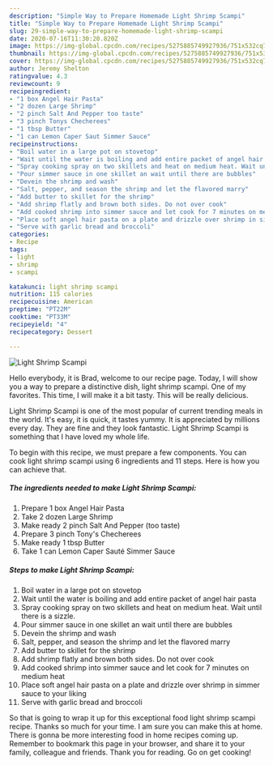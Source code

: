 ```yaml
---
description: "Simple Way to Prepare Homemade Light Shrimp Scampi"
title: "Simple Way to Prepare Homemade Light Shrimp Scampi"
slug: 29-simple-way-to-prepare-homemade-light-shrimp-scampi
date: 2020-07-16T11:30:20.820Z
image: https://img-global.cpcdn.com/recipes/5275885749927936/751x532cq70/light-shrimp-scampi-recipe-main-photo.jpg
thumbnail: https://img-global.cpcdn.com/recipes/5275885749927936/751x532cq70/light-shrimp-scampi-recipe-main-photo.jpg
cover: https://img-global.cpcdn.com/recipes/5275885749927936/751x532cq70/light-shrimp-scampi-recipe-main-photo.jpg
author: Jeremy Shelton
ratingvalue: 4.3
reviewcount: 9
recipeingredient:
- "1 box Angel Hair Pasta"
- "2 dozen Large Shrimp"
- "2 pinch Salt And Pepper too taste"
- "3 pinch Tonys Checherees"
- "1 tbsp Butter"
- "1 can Lemon Caper Saut Simmer Sauce"
recipeinstructions:
- "Boil water in a large pot on stovetop"
- "Wait until the water is boiling and add entire packet of angel hair pasta"
- "Spray cooking spray on two skillets and heat on medium heat. Wait until there is a sizzle."
- "Pour simmer sauce in one skillet an wait until there are bubbles"
- "Devein the shrimp and wash"
- "Salt, pepper, and season the shrimp and let the flavored marry"
- "Add butter to skillet for the shrimp"
- "Add shrimp flatly and brown both sides. Do not over cook"
- "Add cooked shrimp into simmer sauce and let cook for 7 minutes on medium heat"
- "Place soft angel hair pasta on a plate and drizzle over shrimp in simmer sauce to your liking"
- "Serve with garlic bread and broccoli"
categories:
- Recipe
tags:
- light
- shrimp
- scampi

katakunci: light shrimp scampi 
nutrition: 115 calories
recipecuisine: American
preptime: "PT22M"
cooktime: "PT33M"
recipeyield: "4"
recipecategory: Dessert

---
```



![Light Shrimp Scampi](https://img-global.cpcdn.com/recipes/5275885749927936/751x532cq70/light-shrimp-scampi-recipe-main-photo.jpg)

Hello everybody, it is Brad, welcome to our recipe page. Today, I will show you a way to prepare a distinctive dish, light shrimp scampi. One of my favorites. This time, I will make it a bit tasty. This will be really delicious.

Light Shrimp Scampi is one of the most popular of current trending meals in the world. It's easy, it is quick, it tastes yummy. It is appreciated by millions every day. They are fine and they look fantastic. Light Shrimp Scampi is something that I have loved my whole life.




To begin with this recipe, we must prepare a few components. You can cook light shrimp scampi using 6 ingredients and 11 steps. Here is how you can achieve that.

<!--inarticleads1-->

##### The ingredients needed to make Light Shrimp Scampi:

1. Prepare 1 box Angel Hair Pasta
1. Take 2 dozen Large Shrimp
1. Make ready 2 pinch Salt And Pepper (too taste)
1. Prepare 3 pinch Tony&#39;s Checherees
1. Make ready 1 tbsp Butter
1. Take 1 can Lemon Caper Sauté Simmer Sauce




<!--inarticleads2-->

##### Steps to make Light Shrimp Scampi:

1. Boil water in a large pot on stovetop
1. Wait until the water is boiling and add entire packet of angel hair pasta
1. Spray cooking spray on two skillets and heat on medium heat. Wait until there is a sizzle.
1. Pour simmer sauce in one skillet an wait until there are bubbles
1. Devein the shrimp and wash
1. Salt, pepper, and season the shrimp and let the flavored marry
1. Add butter to skillet for the shrimp
1. Add shrimp flatly and brown both sides. Do not over cook
1. Add cooked shrimp into simmer sauce and let cook for 7 minutes on medium heat
1. Place soft angel hair pasta on a plate and drizzle over shrimp in simmer sauce to your liking
1. Serve with garlic bread and broccoli




So that is going to wrap it up for this exceptional food light shrimp scampi recipe. Thanks so much for your time. I am sure you can make this at home. There is gonna be more interesting food in home recipes coming up. Remember to bookmark this page in your browser, and share it to your family, colleague and friends. Thank you for reading. Go on get cooking!
